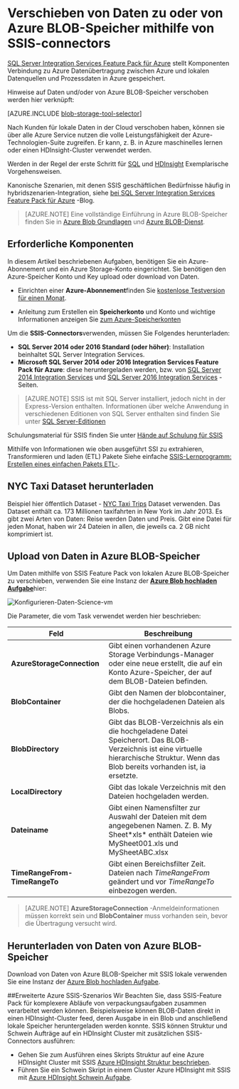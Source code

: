 <properties
    pageTitle="Verschieben von Daten zu oder von Azure BLOB-Speicher mithilfe von SSIS-Connectors | Microsoft Azure"
    description="Verschieben Sie Daten an oder von Azure BLOB-Speicher mithilfe von SSIS-Connectors."
    services="machine-learning,storage"
    documentationCenter=""
    authors="bradsev"
    manager="jhubbard"
    editor="cgronlun" />

<tags
    ms.service="machine-learning"
    ms.workload="data-services"
    ms.tgt_pltfrm="na"
    ms.devlang="na"
    ms.topic="article"
    ms.date="09/14/2016"
    ms.author="bradsev" />

# <a name="move-data-to-or-from-azure-blob-storage-using-ssis-connectors"></a>Verschieben von Daten zu oder von Azure BLOB-Speicher mithilfe von SSIS-connectors

[SQL Server Integration Services Feature Pack für Azure](https://msdn.microsoft.com/library/mt146770.aspx) stellt Komponenten Verbindung zu Azure Datenübertragung zwischen Azure und lokalen Datenquellen und Prozessdaten in Azure gespeichert.

Hinweise auf Daten und/oder von Azure BLOB-Speicher verschoben werden hier verknüpft:

[AZURE.INCLUDE [blob-storage-tool-selector](../../includes/machine-learning-blob-storage-tool-selector.md)]


Nach Kunden für lokale Daten in der Cloud verschoben haben, können sie über alle Azure Service nutzen die volle Leistungsfähigkeit der Azure-Technologien-Suite zugreifen. Er kann, z. B. in Azure maschinelles lernen oder einen HDInsight-Cluster verwendet werden.

Werden in der Regel der erste Schritt für [SQL](machine-learning-data-science-process-sql-walkthrough.md) und [HDInsight](machine-learning-data-science-process-hive-walkthrough.md) Exemplarische Vorgehensweisen.

Kanonische Szenarien, mit denen SSIS geschäftlichen Bedürfnisse häufig in hybridszenarien-Integration, siehe [bei SQL Server Integration Services Feature Pack für Azure](http://blogs.msdn.com/b/ssis/archive/2015/06/25/doing-more-with-sql-server-integration-services-feature-pack-for-azure.aspx) -Blog.

> [AZURE.NOTE] Eine vollständige Einführung in Azure BLOB-Speicher finden Sie in [Azure Blob Grundlagen](../storage/storage-dotnet-how-to-use-blobs.md) und [Azure BLOB-Dienst](https://msdn.microsoft.com/library/azure/dd179376.aspx).

## <a name="prerequisites"></a>Erforderliche Komponenten

In diesem Artikel beschriebenen Aufgaben, benötigen Sie ein Azure-Abonnement und ein Azure Storage-Konto eingerichtet. Sie benötigen den Azure-Speicher Konto und Key upload oder download von Daten.

- Einrichten einer **Azure-Abonnement**finden Sie [kostenlose Testversion für einen Monat](https://azure.microsoft.com/pricing/free-trial/).

- Anleitung zum Erstellen ein **Speicherkonto** und Konto und wichtige Informationen anzeigen Sie [zum Azure-Speicherkonten](../storage/storage-create-storage-account.md)


Um die **SSIS-Connectors**verwenden, müssen Sie Folgendes herunterladen:

- **SQL Server 2014 oder 2016 Standard (oder höher)**: Installation beinhaltet SQL Server Integration Services.
- **Microsoft SQL Server 2014 oder 2016 Integration Services Feature Pack für Azure**: diese heruntergeladen werden, bzw. von [SQL Server 2014 Integration Services](http://www.microsoft.com/download/details.aspx?id=47366) und [SQL Server 2016 Integration Services](https://www.microsoft.com/download/details.aspx?id=49492) -Seiten.

> [AZURE.NOTE] SSIS ist mit SQL Server installiert, jedoch nicht in der Express-Version enthalten. Informationen über welche Anwendung in verschiedenen Editionen von SQL Server enthalten sind finden Sie unter [SQL Server-Editionen](http://www.microsoft.com/en-us/server-cloud/products/sql-server-editions/)

Schulungsmaterial für SSIS finden Sie unter [Hände auf Schulung für SSIS](http://www.microsoft.com/download/details.aspx?id=20766)

Mithilfe von Informationen wie oben ausgeführt SSI zu extrahieren, Transformieren und laden (ETL) Pakete Siehe einfache [SSIS-Lernprogramm: Erstellen eines einfachen Pakets ETL-](https://msdn.microsoft.com/library/ms169917.aspx).

## <a name="download-nyc-taxi-dataset"></a>NYC Taxi Dataset herunterladen  
Beispiel hier öffentlich Dataset - [NYC Taxi Trips](http://www.andresmh.com/nyctaxitrips/) Dataset verwenden. Das Dataset enthält ca. 173 Millionen taxifahrten in New York im Jahr 2013. Es gibt zwei Arten von Daten: Reise werden Daten und Preis. Gibt eine Datei für jeden Monat, haben wir 24 Dateien in allen, die jeweils ca. 2 GB nicht komprimiert ist.


## <a name="upload-data-to-azure-blob-storage"></a>Upload von Daten in Azure BLOB-Speicher
Um Daten mithilfe von SSIS Feature Pack von lokalen Azure BLOB-Speicher zu verschieben, verwenden Sie eine Instanz der [**Azure Blob hochladen Aufgabe**](https://msdn.microsoft.com/library/mt146776.aspx)hier:

![Konfigurieren-Daten-Science-vm](./media/machine-learning-data-science-move-data-to-azure-blob-using-ssis/ssis-azure-blob-upload-task.png)


Die Parameter, die vom Task verwendet werden hier beschrieben:


Feld|Beschreibung|
----------------------|----------------|
**AzureStorageConnection**|Gibt einen vorhandenen Azure Storage Verbindungs-Manager oder eine neue erstellt, die auf ein Konto Azure-Speicher, der auf dem BLOB-Dateien befinden.|
**BlobContainer**|Gibt den Namen der blobcontainer, der die hochgeladenen Dateien als Blobs.|
**BlobDirectory**|Gibt das BLOB-Verzeichnis als ein die hochgeladene Datei Speicherort. Das BLOB-Verzeichnis ist eine virtuelle hierarchische Struktur. Wenn das Blob bereits vorhanden ist, ia ersetzte.|
**LocalDirectory**|Gibt das lokale Verzeichnis mit den Dateien hochgeladen werden.|
**Dateiname**|Gibt einen Namensfilter zur Auswahl der Dateien mit dem angegebenen Namen. Z. B. My Sheet\*xls\* enthält Dateien wie MySheet001.xls und MySheetABC.xlsx|
**TimeRangeFrom-TimeRangeTo**|Gibt einen Bereichsfilter Zeit. Dateien nach *TimeRangeFrom* geändert und vor *TimeRangeTo* einbezogen werden.|


> [AZURE.NOTE] **AzureStorageConnection** -Anmeldeinformationen müssen korrekt sein und **BlobContainer** muss vorhanden sein, bevor die Übertragung versucht wird.

## <a name="download-data-from-azure-blob-storage"></a>Herunterladen von Daten von Azure BLOB-Speicher

Download von Daten von Azure BLOB-Speicher mit SSIS lokale verwenden Sie eine Instanz der [Azure Blob hochladen Aufgabe](https://msdn.microsoft.com/library/mt146779.aspx).

##<a name="more-advanced-ssis-azure-scenarios"></a>Erweiterte Azure SSIS-Szenarios
Wir Beachten Sie, dass SSIS-Feature Pack für komplexere Abläufe von verpackungsaufgaben zusammen verarbeitet werden können. Beispielsweise können BLOB-Daten direkt in einen HDInsight-Cluster feed, deren Ausgabe in ein Blob und anschließend lokale Speicher heruntergeladen werden konnte. SSIS können Struktur und Schwein Aufträge auf ein HDInsight Cluster mit zusätzlichen SSIS-Connectors ausführen:

- Gehen Sie zum Ausführen eines Skripts Struktur auf eine Azure HDInsight Cluster mit SSIS [Azure HDInsight Struktur beschrieben](https://msdn.microsoft.com/library/mt146771.aspx).
- Führen Sie ein Schwein Skript in einem Cluster Azure HDInsight mit SSIS mit [Azure HDInsight Schwein Aufgabe](https://msdn.microsoft.com/library/mt146781.aspx).
